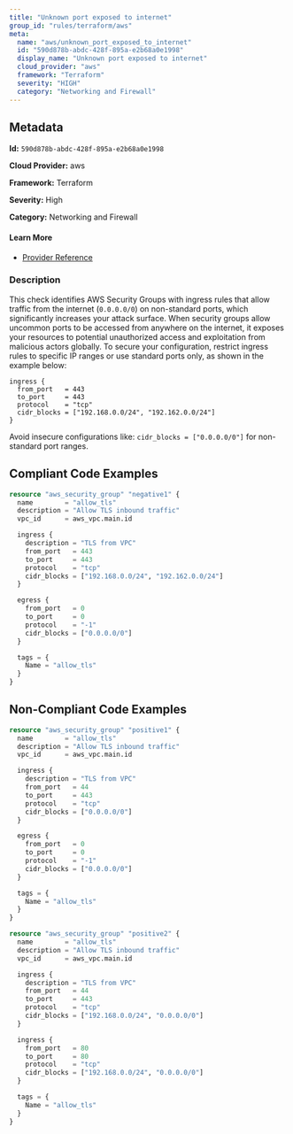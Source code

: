 ```yaml
---
title: "Unknown port exposed to internet"
group_id: "rules/terraform/aws"
meta:
  name: "aws/unknown_port_exposed_to_internet"
  id: "590d878b-abdc-428f-895a-e2b68a0e1998"
  display_name: "Unknown port exposed to internet"
  cloud_provider: "aws"
  framework: "Terraform"
  severity: "HIGH"
  category: "Networking and Firewall"
---
```

## Metadata

**Id:** `590d878b-abdc-428f-895a-e2b68a0e1998`

**Cloud Provider:** aws

**Framework:** Terraform

**Severity:** High

**Category:** Networking and Firewall

#### Learn More

 - [Provider Reference](https://registry.terraform.io/providers/hashicorp/aws/latest/docs/resources/security_group)

### Description

 This check identifies AWS Security Groups with ingress rules that allow traffic from the internet (`0.0.0.0/0`) on non-standard ports, which significantly increases your attack surface. When security groups allow uncommon ports to be accessed from anywhere on the internet, it exposes your resources to potential unauthorized access and exploitation from malicious actors globally. To secure your configuration, restrict ingress rules to specific IP ranges or use standard ports only, as shown in the example below:

```
ingress {
  from_port   = 443
  to_port     = 443
  protocol    = "tcp"
  cidr_blocks = ["192.168.0.0/24", "192.162.0.0/24"]
}
```

Avoid insecure configurations like: `cidr_blocks = ["0.0.0.0/0"]` for non-standard port ranges.


## Compliant Code Examples
```tf
resource "aws_security_group" "negative1" {
  name        = "allow_tls"
  description = "Allow TLS inbound traffic"
  vpc_id      = aws_vpc.main.id

  ingress {
    description = "TLS from VPC"
    from_port   = 443
    to_port     = 443
    protocol    = "tcp"
    cidr_blocks = ["192.168.0.0/24", "192.162.0.0/24"]
  }

  egress {
    from_port   = 0
    to_port     = 0
    protocol    = "-1"
    cidr_blocks = ["0.0.0.0/0"]
  }

  tags = {
    Name = "allow_tls"
  }
}

```
## Non-Compliant Code Examples
```tf
resource "aws_security_group" "positive1" {
  name        = "allow_tls"
  description = "Allow TLS inbound traffic"
  vpc_id      = aws_vpc.main.id

  ingress {
    description = "TLS from VPC"
    from_port   = 44
    to_port     = 443
    protocol    = "tcp"
    cidr_blocks = ["0.0.0.0/0"]
  }

  egress {
    from_port   = 0
    to_port     = 0
    protocol    = "-1"
    cidr_blocks = ["0.0.0.0/0"]
  }

  tags = {
    Name = "allow_tls"
  }
}

resource "aws_security_group" "positive2" {
  name        = "allow_tls"
  description = "Allow TLS inbound traffic"
  vpc_id      = aws_vpc.main.id

  ingress {
    description = "TLS from VPC"
    from_port   = 44
    to_port     = 443
    protocol    = "tcp"
    cidr_blocks = ["192.168.0.0/24", "0.0.0.0/0"]
  }

  ingress {
    from_port   = 80
    to_port     = 80
    protocol    = "tcp"
    cidr_blocks = ["192.168.0.0/24", "0.0.0.0/0"]
  }

  tags = {
    Name = "allow_tls"
  }
}

```